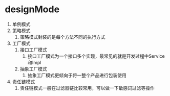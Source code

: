 # designMode
1. 单例模式
2. 策略模式
   1. 策略模式封装的是每个方法不同的执行方式
3. 工厂模式
   1. 接口工厂模式
      1. 接口工厂模式为一个接口多个实现，最常见的就是开发过程中Service和Impl
   2. 抽象工厂模式
      1. 抽象工厂模式更倾向于将一整个产品进行包装使用
4. 责任链模式
   1. 责任链模式一般在过滤器链比较常用，可以做一下敏感词过滤等操作